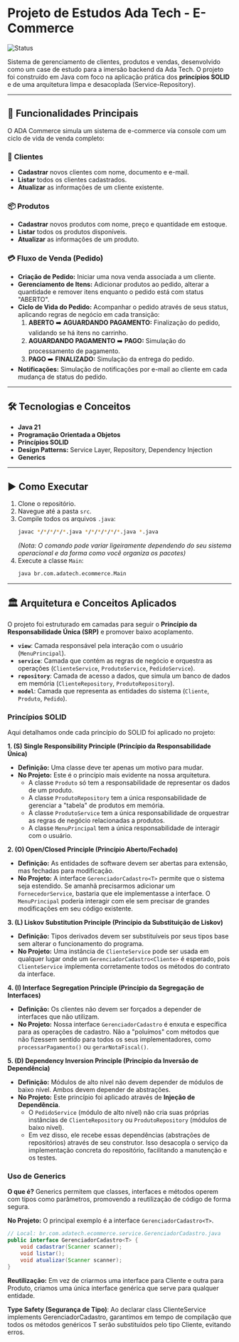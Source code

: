 # Projeto de Estudos Ada Tech - E-Commerce

![Status](https://img.shields.io/badge/Status-Em%20Construção-orange)

Sistema de gerenciamento de clientes, produtos e vendas, desenvolvido como um case de estudo para a imersão backend da Ada Tech. O projeto foi construído em Java com foco na aplicação prática dos **princípios SOLID** e de uma arquitetura limpa e desacoplada (Service-Repository).

---

## 🚀 Funcionalidades Principais

O ADA Commerce simula um sistema de e-commerce via console com um ciclo de vida de venda completo:

### 👥 **Clientes**
- **Cadastrar** novos clientes com nome, documento e e-mail.
- **Listar** todos os clientes cadastrados.
- **Atualizar** as informações de um cliente existente.

### 📦 **Produtos**
- **Cadastrar** novos produtos com nome, preço e quantidade em estoque.
- **Listar** todos os produtos disponíveis.
- **Atualizar** as informações de um produto.

### 💳 **Fluxo de Venda (Pedido)**
- **Criação de Pedido:** Iniciar uma nova venda associada a um cliente.
- **Gerenciamento de Itens:** Adicionar produtos ao pedido, alterar a quantidade e remover itens enquanto o pedido está com status "ABERTO".
- **Ciclo de Vida do Pedido:** Acompanhar o pedido através de seus status, aplicando regras de negócio em cada transição:
  1.  **ABERTO** ➡️ **AGUARDANDO PAGAMENTO:** Finalização do pedido, validando se há itens no carrinho.
  2.  **AGUARDANDO PAGAMENTO** ➡️ **PAGO:** Simulação do processamento de pagamento.
  3.  **PAGO** ➡️ **FINALIZADO:** Simulação da entrega do pedido.
- **Notificações:** Simulação de notificações por e-mail ao cliente em cada mudança de status do pedido.

---

## 🛠️ Tecnologias e Conceitos

- **Java 21**
- **Programação Orientada a Objetos**
- **Princípios SOLID**
- **Design Patterns:** Service Layer, Repository, Dependency Injection
- **Generics**

---

## ▶️ Como Executar

1.  Clone o repositório.
2.  Navegue até a pasta `src`.
3.  Compile todos os arquivos `.java`:
    ```bash
    javac */*/*/*/*.java */*/*/*/*/*.java *.java 
    ```
    *(Nota: O comando pode variar ligeiramente dependendo do seu sistema operacional e da forma como você organiza os pacotes)*
4.  Execute a classe `Main`:
    ```bash
    java br.com.adatech.ecommerce.Main
    ```

---

## 🏛️ Arquitetura e Conceitos Aplicados

O projeto foi estruturado em camadas para seguir o **Princípio da Responsabilidade Única (SRP)** e promover baixo acoplamento.

- **`view`**: Camada responsável pela interação com o usuário (`MenuPrincipal`).
- **`service`**: Camada que contém as regras de negócio e orquestra as operações (`ClienteService`, `ProdutoService`, `PedidoService`).
- **`repository`**: Camada de acesso a dados, que simula um banco de dados em memória (`ClienteRepository`, `ProdutoRepository`).
- **`model`**: Camada que representa as entidades do sistema (`Cliente`, `Produto`, `Pedido`).

### Princípios SOLID

Aqui detalhamos onde cada princípio do SOLID foi aplicado no projeto:

**1. (S) Single Responsibility Principle (Princípio da Responsabilidade Única)**
* **Definição:** Uma classe deve ter apenas um motivo para mudar.
* **No Projeto:** Este é o princípio mais evidente na nossa arquitetura.
    * A classe `Produto` só tem a responsabilidade de representar os dados de um produto.
    * A classe `ProdutoRepository` tem a única responsabilidade de gerenciar a "tabela" de produtos em memória.
    * A classe `ProdutoService` tem a única responsabilidade de orquestrar as regras de negócio relacionadas a produtos.
    * A classe `MenuPrincipal` tem a única responsabilidade de interagir com o usuário.

**2. (O) Open/Closed Principle (Princípio Aberto/Fechado)**
* **Definição:** As entidades de software devem ser abertas para extensão, mas fechadas para modificação.
* **No Projeto:** A interface `GerenciadorCadastro<T>` permite que o sistema seja estendido. Se amanhã precisarmos adicionar um `FornecedorService`, bastaria que ele implementasse a interface. O `MenuPrincipal` poderia interagir com ele sem precisar de grandes modificações em seu código existente.

**3. (L) Liskov Substitution Principle (Princípio da Substituição de Liskov)**
* **Definição:** Tipos derivados devem ser substituíveis por seus tipos base sem alterar o funcionamento do programa.
* **No Projeto:** Uma instância de `ClienteService` pode ser usada em qualquer lugar onde um `GerenciadorCadastro<Cliente>` é esperado, pois `ClienteService` implementa corretamente todos os métodos do contrato da interface.

**4. (I) Interface Segregation Principle (Princípio da Segregação de Interfaces)**
* **Definição:** Os clientes não devem ser forçados a depender de interfaces que não utilizam.
* **No Projeto:** Nossa interface `GerenciadorCadastro` é enxuta e específica para as operações de cadastro. Não a "poluímos" com métodos que não fizessem sentido para todos os seus implementadores, como `processarPagamento()` ou `gerarNotaFiscal()`.

**5. (D) Dependency Inversion Principle (Princípio da Inversão de Dependência)**
* **Definição:** Módulos de alto nível não devem depender de módulos de baixo nível. Ambos devem depender de abstrações.
* **No Projeto:** Este princípio foi aplicado através de **Injeção de Dependência**.
    * O `PedidoService` (módulo de alto nível) não cria suas próprias instâncias de `ClienteRepository` ou `ProdutoRepository` (módulos de baixo nível).
    * Em vez disso, ele recebe essas dependências (abstrações de repositórios) através de seu construtor. Isso desacopla o serviço da implementação concreta do repositório, facilitando a manutenção e os testes.

### Uso de Generics

**O que é?** Generics permitem que classes, interfaces e métodos operem com tipos como parâmetros, promovendo a reutilização de código de forma segura.

**No Projeto:** O principal exemplo é a interface `GerenciadorCadastro<T>`.

```java
// Local: br.com.adatech.ecommerce.service.GerenciadorCadastro.java
public interface GerenciadorCadastro<T> {
    void cadastrar(Scanner scanner);
    void listar();
    void atualizar(Scanner scanner);
}
```

**Reutilização:** Em vez de criarmos uma interface para Cliente e outra para Produto, criamos uma única interface genérica que serve para qualquer entidade.

**Type Safety (Segurança de Tipo)**: Ao declarar class ClienteService implements GerenciadorCadastro<Cliente>, garantimos em tempo de compilação que todos os métodos genéricos T serão substituídos pelo tipo Cliente, evitando erros.
